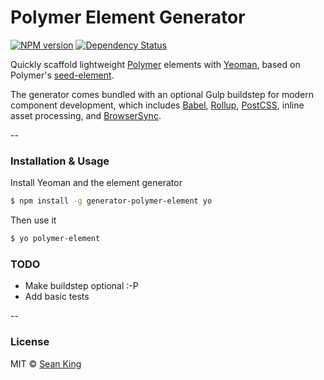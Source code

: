 # Polymer Element Generator 
[![NPM version][npm-image]][npm-url] [![Dependency Status][daviddm-image]][daviddm-url]

Quickly scaffold lightweight [Polymer][polymer] elements with [Yeoman][yeoman], based on Polymer's [seed-element][seed-element]. 

The generator comes bundled with an optional Gulp buildstep for modern component development, which includes [Babel][babel], [Rollup][rollup], [PostCSS][postcss], inline asset processing, and [BrowserSync][browsersync].

--

### Installation & Usage

Install Yeoman and the element generator

```sh
$ npm install -g generator-polymer-element yo
```

Then use it

```sh
$ yo polymer-element
```


### TODO

- Make buildstep optional :-P
- Add basic tests

--

### License

MIT © [Sean King](https://github.com/seaneking)

[npm-image]: https://badge.fury.io/js/generator-polymer-element.svg
[npm-url]: https://npmjs.org/package/generator-polymer-element
[daviddm-image]: https://david-dm.org/seaneking/generator-polymer-element.svg?theme=shields.io
[daviddm-url]: https://david-dm.org/seaneking/generator-polymer-element

[yeoman]: http://yeoman.io
[polymer]: http://polymer-project.org
[seed-element]: https://github.com/PolymerElements/seed-element
[postcss]: https://github.com/postcss/postcss
[babel]: http://babeljs.io
[rollup]: http://rollupjs.org
[browsersync]: http://browsersync.io/
